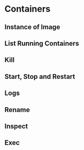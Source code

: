 # Containers 

## Instance of Image 


## List Running Containers 


## Kill 


## Start, Stop and Restart


## Logs 



## Rename 

## Inspect 


## Exec 


## 